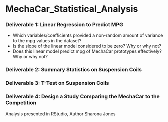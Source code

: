 # MechaCar_Statistical_Analysis


### Deliverable 1: Linear Regression to Predict MPG 
- Which variables/coefficients provided a non-random amount of variance to the mpg values in the dataset?
- Is the slope of the linear model considered to be zero? Why or why not?
- Does this linear model predict mpg of MechaCar prototypes effectively? Why or why not?



### Deliverable 2: Summary Statistics on Suspension Coils

### Deliverable 3: T-Test on Suspension Coils

### Deliverable 4: Design a Study Comparing the MechaCar to the Competition




Analysis presented in RStudio, Author Sharona Jones 
